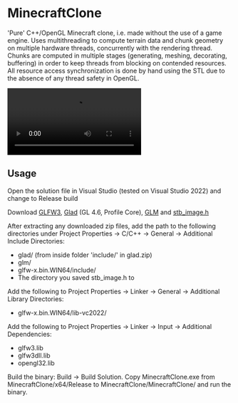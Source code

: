 # MinecraftClone
'Pure' C++/OpenGL Minecraft clone, i.e. made without the use of a game engine. Uses multithreading to compute terrain data and chunk geometry on multiple hardware threads, concurrently with the rendering thread. Chunks are computed in multiple stages (generating, meshing, decorating, buffering) in order to keep threads from blocking on contended resources. All resource access synchronization is done by hand using the STL due to the absence of any thread safety in OpenGL.

![Demo](videos/minecraft-clone-demo-compressed.mp4)

## Usage

Open the solution file in Visual Studio (tested on Visual Studio 2022) and change to Release build

Download [GLFW3](https://www.glfw.org/download), [Glad](https://glad.dav1d.de/) (GL 4.6, Profile Core), [GLM](https://github.com/g-truc/glm) and [stb_image.h](https://github.com/nothings/stb/blob/master/stb_image.h)

After extracting any downloaded zip files, add the path to the following directories under Project Properties -> C/C++ -> General -> Additional Include Directories: 
* glad/ (from inside folder 'include/' in glad.zip)
* glm/
* glfw-x.bin.WIN64/include/
* The directory you saved stb_image.h to

Add the following to Project Properties -> Linker -> General -> Additional Library Directories:
* glfw-x.bin.WIN64/lib-vc2022/

Add the following to Project Properties -> Linker -> Input -> Additional Dependencies:
* glfw3.lib
* glfw3dll.lib
* opengl32.lib

Build the binary: Build -> Build Solution. Copy MinecraftClone.exe from MinecraftClone/x64/Release to MinecraftClone/MinecraftClone/ and run the binary.